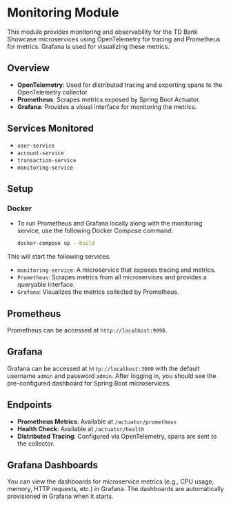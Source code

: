 # Monitoring Module

This module provides monitoring and observability for the TD Bank Showcase microservices using OpenTelemetry for tracing
and Prometheus for metrics. Grafana is used for visualizing these metrics.

## Overview

- **OpenTelemetry**: Used for distributed tracing and exporting spans to the OpenTelemetry collector.
- **Prometheus**: Scrapes metrics exposed by Spring Boot Actuator.
- **Grafana**: Provides a visual interface for monitoring the metrics.

## Services Monitored

- `user-service`
- `account-service`
- `transaction-service`
- `monitoring-service`

## Setup

### Docker

- To run Prometheus and Grafana locally along with the monitoring service, use the following Docker Compose command:

    ```bash
    docker-compose up --build

This will start the following services:

- `monitoring-service`: A microservice that exposes tracing and metrics.
- `Prometheus`: Scrapes metrics from all microservices and provides a queryable interface.
- `Grafana`: Visualizes the metrics collected by Prometheus.

## Prometheus

Prometheus can be accessed at `http://localhost:9090`.

## Grafana

Grafana can be accessed at `http://localhost:3000` with the default username `admin` and password `admin`. After logging
in, you should see the pre-configured dashboard for Spring Boot microservices.

## Endpoints

- **Prometheus Metrics**: Available at `/actuator/prometheus`
- **Health Check**: Available at `/actuator/health`
- **Distributed Tracing**: Configured via OpenTelemetry, spans are sent to the collector.

## Grafana Dashboards

You can view the dashboards for microservice metrics (e.g., CPU usage, memory, HTTP requests, etc.) in Grafana. The
dashboards are automatically provisioned in Grafana when it starts.

